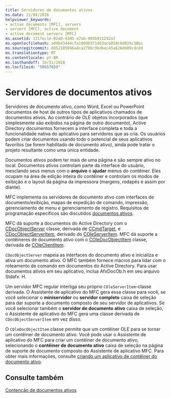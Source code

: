 ```yaml
---
title: Servidores de documentos ativos
ms.date: 11/04/2016
helpviewer_keywords:
- active documents [MFC], servers
- servers [MFC], active document
- active document servers [MFC]
ms.assetid: 131fec1e-02a0-4305-a7ab-903b911232a7
ms.openlocfilehash: ad9b43444cfa18698371d93acb858c0d929c30bc
ms.sourcegitcommit: 6052185696adca270bc9bdbec45a626dd89cdcdd
ms.translationtype: MT
ms.contentlocale: pt-BR
ms.lasthandoff: 10/31/2018
ms.locfileid: "50657659"
---
```

# <a name="active-document-servers"></a>Servidores de documentos ativos

Servidores de documento ativo, como Word, Excel ou PowerPoint documentos de host de outros tipos de aplicativos chamados de documentos ativos. Ao contrário de OLE objetos incorporados (que simplesmente são exibidos na página de outro documento), Active Directory documentos fornecem a interface completa e toda a funcionalidade nativa do aplicativo para servidores que as cria. Os usuários podem criar documentos usando todo o potencial de seus aplicativos favoritos (se forem habilitado de documento ativo), ainda pode tratar o projeto resultante como uma única entidade.

Documentos ativos podem ter mais de uma página e são sempre ativo no local. Documentos ativos controlam parte da interface do usuário, mesclando seus menus com o **arquivo** e **ajudar** menus do contêiner. Eles ocupam na área de edição inteira do contêiner e controlam os modos de exibição e o layout da página da impressora (margens, rodapés e assim por diante).

MFC implementa os servidores de documento ativo com interfaces de documento/exibição, mapas de expedição de comando, impressão, gerenciamento de menu e gerenciamento de registro. Requisitos de programação específicos são discutidos [documentos ativos](../mfc/active-documents.md).

MFC dá suporte a documentos do Active Directory com o [CDocObjectServer](../mfc/reference/cdocobjectserver-class.md) classe, derivada de [CCmdTarget](../mfc/reference/ccmdtarget-class.md), e [CDocObjectServerItem](../mfc/reference/cdocobjectserveritem-class.md), derivado do [ COleServerItem](../mfc/reference/coleserveritem-class.md). MFC dá suporte a contêineres de documento ativo com o [COleDocObjectItem](../mfc/reference/coledocobjectitem-class.md) classe, derivada de [COleClientItem](../mfc/reference/coleclientitem-class.md).

`CDocObjectServer` mapeia as interfaces do documento ativo e inicializa e ativa um documento ativo. O MFC também fornece macros para lidar com o roteamento de comando em documentos do Active Directory. Para usar documentos ativos em seu aplicativo, inclua AfxDocOb.h em seu arquivo Stdafx. H.

Um servidor MFC regular interliga seu próprio `COleServerItem`-classe derivada. O Assistente de aplicativo do MFC gera essa classe para você, se você selecionar o **miniservidor** ou **servidor completo** caixa de seleção para dar suporte a documento composto de seu servidor de aplicativos. Se você selecionar também o **servidor de documento ativo** caixa de seleção, o Assistente de aplicativo do MFC gera uma classe derivada de `CDocObjectServerItem` em vez disso.

O `COleDocObjectItem` classe permite que um contêiner OLE para se tornar um contêiner de documento ativo. Você pode usar o Assistente de aplicativo do MFC para criar um contêiner de documento ativo, selecionando o **contêiner de documento ativo** caixa de seleção na página de suporte de documento composto do Assistente de aplicativo MFC. Para obter mais informações, consulte [criando um aplicativo de contêiner do documento ativo](../mfc/creating-an-active-document-container-application.md).

## <a name="see-also"></a>Consulte também

[Contenção de documentos ativos](../mfc/active-document-containment.md)

